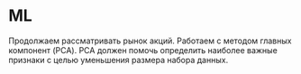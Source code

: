 # ML
Продолжаем рассматривать рынок акций. Работаем с методом главных компонент (PCA).
PCA должен помочь определить наиболее важные признаки с целью уменьшения размера набора данных.

